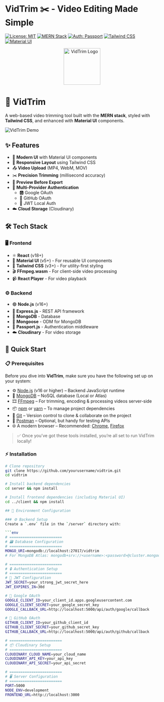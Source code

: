 # VidTrim ✂️ - Video Editing Made Simple

[![License: MIT](https://img.shields.io/badge/License-MIT-yellow.svg)](https://opensource.org/licenses/MIT)
[![MERN Stack](https://img.shields.io/badge/Stack-MERN-61DAFB?logo=react&logoColor=white)](https://www.mongodb.com/mern-stack)
[![Auth: Passport](https://img.shields.io/badge/Auth-Passport-34E27A?logo=passport&logoColor=white)](https://www.passportjs.org)
[![Tailwind CSS](https://img.shields.io/badge/Style-Tailwind_CSS-38B2AC?logo=tailwind-css&logoColor=white)](https://tailwindcss.com)
[![Material UI](https://img.shields.io/badge/Components-Material_UI-0081CB?logo=mui&logoColor=white)](https://mui.com)

<p align="center">
  <img src="./assets/logo.png" alt="VidTrim Logo" width="120" />
</p>

# 🎥 VidTrim

A web-based video trimming tool built with the **MERN stack**, styled with **Tailwind CSS**, and enhanced with **Material UI** components.


![VidTrim Demo](demo.gif) <!-- Replace with actual demo file -->

## ✨ Features
- 🎨 **Modern UI** with Material UI components
- 📱 **Responsive Layout** using Tailwind CSS
- 📤 **Video Upload** (MP4, WebM, MOV)
- ✂️ **Precision Trimming** (millisecond accuracy)
- 👀 **Preview Before Export**
- 🔐 **Multi-Provider Authentication**
  - 🅶 Google OAuth
  - 🐙 GitHub OAuth
  - 🔑 JWT Local Auth
- ☁️ **Cloud Storage** (Cloudinary)

## 🛠️ Tech Stack
### 🖥️ Frontend
- ⚛️ **React** (v18+)
- 🧩 **Material UI** (v5+) - For reusable UI components
- 🎀 **Tailwind CSS** (v3+) - For utility-first styling
- 🎬 **FFmpeg.wasm** - For client-side video processing
- 📹 **React Player** - For video playback

### ⚙️ Backend
- 🟢 **Node.js** (v16+)
- 🚂 **Express.js** - REST API framework
- 🍃 **MongoDB** - Database
- 🐫 **Mongoose** - ODM for MongoDB
- 🔐 **Passport.js** - Authentication middleware
- ☁️ **Cloudinary** - For video storage

## 🚀 Quick Start

### 📋 Prerequisites

Before you dive into **VidTrim**, make sure you have the following set up on your system:

- ⚙️ [Node.js](https://nodejs.org/) (v16 or higher) – Backend JavaScript runtime
- 🍃 [MongoDB](https://www.mongodb.com/) – NoSQL database (Local or Atlas)
- 🎞️ [FFmpeg](https://ffmpeg.org/) – For trimming, encoding & processing videos server-side
- 📦 [npm](https://www.npmjs.com/) or [yarn](https://yarnpkg.com/) – To manage project dependencies
- 🧰 [Git](https://git-scm.com/) – Version control to clone & collaborate on the project
- 📮 [Postman](https://www.postman.com/) – Optional, but handy for testing APIs
- 🌐 A modern browser – Recommended: [Chrome](https://www.google.com/chrome/), [Firefox](https://www.mozilla.org/firefox/)

> ✅ Once you’ve got these tools installed, you’re all set to run VidTrim locally!



### ⚡ Installation
```bash
# Clone repository
git clone https://github.com/yourusername/vidtrim.git
cd vidtrim

# Install backend dependencies
cd server && npm install

# Install frontend dependencies (including Material UI)
cd ../client && npm install

## 🔧 Environment Configuration

### ⚙️ Backend Setup
Create a `.env` file in the `/server` directory with:

```env
# ========================
# 🗃️ Database Configuration
# ========================
MONGO_URI=mongodb://localhost:27017/vidtrim
# For MongoDB Atlas: mongodb+srv://<username>:<password>@cluster.mongodb.net/vidtrim

# ========================
# 🔒 Authentication Setup
# ========================
# 🔑 JWT Configuration
JWT_SECRET=your_strong_jwt_secret_here
JWT_EXPIRES_IN=30d

# 🔵 Google OAuth
GOOGLE_CLIENT_ID=your_client_id.apps.googleusercontent.com
GOOGLE_CLIENT_SECRET=your_google_secret_key
GOOGLE_CALLBACK_URL=http://localhost:5000/api/auth/google/callback

# 🐙 GitHub OAuth
GITHUB_CLIENT_ID=your_github_client_id
GITHUB_CLIENT_SECRET=your_github_secret_key
GITHUB_CALLBACK_URL=http://localhost:5000/api/auth/github/callback

# ========================
# 📦 Cloudinary Setup
# ========================
CLOUDINARY_CLOUD_NAME=your_cloud_name
CLOUDINARY_API_KEY=your_api_key
CLOUDINARY_API_SECRET=your_api_secret

# ========================
# 🖥️ Server Configuration
# ========================
PORT=5000
NODE_ENV=development
FRONTEND_URL=http://localhost:3000
